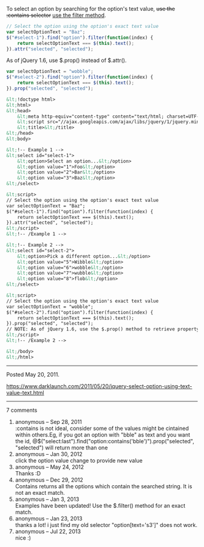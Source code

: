 To select an option by searching for the option's text value, <s>use the :contains selector</s> <ins>use the filter method</ins>.

```javascript
// Select the option using the option's exact text value
var selectOptionText = "Baz";
$("#select-1").find("option").filter(function(index) {
    return selectOptionText === $(this).text();
}).attr("selected", "selected");
```

As of jQuery 1.6, use $.prop() instead of $.attr().
```javascript
var selectOptionText = "wobble";
$("#select-2").find("option").filter(function(index) {
    return selectOptionText === $(this).text();
}).prop("selected", "selected");
```

```html
&lt;!doctype html>
&lt;html>
&lt;head>
    &lt;meta http-equiv="content-type" content="text/html; charset=UTF-8" />
    &lt;script src="//ajax.googleapis.com/ajax/libs/jquery/1/jquery.min.js">&lt;/script>
    &lt;title>&lt;/title>
&lt;/head>
&lt;body>

&lt;!-- Example 1 -->
&lt;select id="select-1">
    &lt;option>Select an option...&lt;/option>
    &lt;option value="1">Foo&lt;/option>
    &lt;option value="2">Bar&lt;/option>
    &lt;option value="3">Baz&lt;/option>
&lt;/select>

&lt;script>
// Select the option using the option's exact text value
var selectOptionText = "Baz";
$("#select-1").find("option").filter(function(index) {
    return selectOptionText === $(this).text();
}).attr("selected", "selected");
&lt;/script>
&lt;!-- /Example 1 -->

&lt;!-- Example 2 -->
&lt;select id="select-2">
    &lt;option>Pick a different option...&lt;/option>
    &lt;option value="5">Wibble&lt;/option>
    &lt;option value="6">wobble&lt;/option>
    &lt;option value="7">wubble&lt;/option>
    &lt;option value="8">flob&lt;/option>
&lt;/select>

&lt;script>
// Select the option using the option's exact text value
var selectOptionText = "wobble";
$("#select-2").find("option").filter(function(index) {
    return selectOptionText === $(this).text();
}).prop("selected", "selected");
// NOTE: As of jQuery 1.6, use the $.prop() method to retrieve property values because $.attr() only retrieves attributes.
&lt;/script>
&lt;!-- /Example 2 -->

&lt;/body>
&lt;/html>
```

---

Posted May 20, 2011.

https://www.darklaunch.com/2011/05/20/jquery-select-option-using-text-value-text.html

---

7 comments

<ol>
    <li>
        <div>
            anonymous &ndash; Sep 28, 2011
            <div>
:contains is not ideal, consider some of the values might be cintained within others.Eg, if you got an option with "bble" as text and you want the id,
@$("select:last").find("option:contains('bble')").prop("selected", "selected") will return more than one
            </div>
        </div>
    </li>
    <li>
        <div>
            anonymous &ndash; Jan 30, 2012
            <div>
click the option value change to provide new value
            </div>
        </div>
    </li>
    <li>
        <div>
            anonymous &ndash; May 24, 2012
            <div>
Thanks :D
            </div>
        </div>
    </li>
    <li>
        <div>
            anonymous &ndash; Dec 29, 2012
            <div>
Contains returns all the options which contain the searched string. It is not an exact match.
            </div>
        </div>
    </li>
    <li>
        <div>
            anonymous &ndash; Jan 3, 2013
            <div>
Examples have been updated! Use the $.filter() method for an exact match.
            </div>
        </div>
    </li>
    <li>
        <div>
            anonymous &ndash; Jan 23, 2013
            <div>
thanks a lot!
i just find my old selector "option[text='s3']" does not work.
            </div>
        </div>
    </li>
    <li>
        <div>
            anonymous &ndash; Jul 22, 2013
            <div>
nice :)
            </div>
        </div>
    </li>
</ol>
